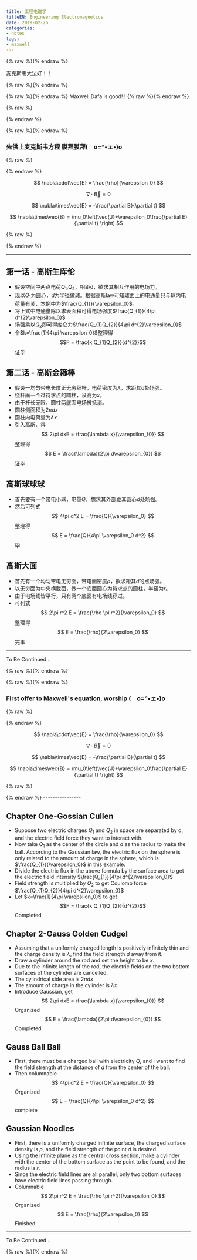 ```yaml
---
title: 工程电磁学
titleEN: Engineering Electromagnetics
date: 2019-02-26
categories:
- notes
tags:
- maxwell
---
```




{% raw %}<span class=".zh">{% endraw %}

麦克斯韦大法好！！

{% raw %}</span>{% endraw %}


{% raw %}<span class=".en">{% endraw %}
Maxwell Dafa is good! !
{% raw %}</span>{% endraw %}


<!--more-->

{% raw %}
<script>
	session.onload(function(){
		if(page.tran.getLang() == 'en'){
			tips.warning({
				title: 'Caution',
				position: 'topRight',
				message: 'This page was translated by Machine!!',
				buttons: [['<button>Show Original Page</button>', function (instance, toast) {
					page.tran.setLang('zh');
             		instance.hide({ transitionOut: 'fadeOut' }, toast, 'button');
        		}, true]]
			});
		}
	});
</script>
{% endraw %}

{% raw %}<span class=".zh">{% endraw %}

### 先供上麦克斯韦方程 膜拜膜拜(　o=^•ェ•)o
{% raw %}
<div style="overflow:scroll;">
{% endraw %}

$$
\nabla\cdot\vec{E} = \frac{\rho}{\varepsilon_0}
$$

$$
\nabla\cdot\vec{B} = 0
$$

$$
\nabla\times\vec{E} = -\frac{\partial B}{\partial t} 
$$

$$
\nabla\times\vec{B} = \mu_0\left(\vec{J}+\varepsilon_0\frac{\partial E}{\partial t} \right)
$$


{% raw %}
</div>
{% endraw %}

----------------

## 第一话 - 高斯生库伦

 - 假设空间中两点电荷$Q_{1}$,$Q_{2}$，相距d，欲求其相互作用的电场力。
 - 现以$Q_{1}$为圆心，$d$为半径做球。根据高斯law可知球面上的电通量只与球内电荷量有关，本例中为$\frac{Q_{1}}{\varepsilon_0}$。
 - 将上式中电通量除以求表面积可得电场强度$\frac{Q_{1}}{4\pi d^{2}\varepsilon_0}$
 - 场强乘以$Q_{2}$即可得库仑力$\frac{Q_{1}Q_{2}}{4\pi d^{2}\varepsilon_0}$
 - 令$k=\frac{1}{4\pi \varepsilon_0}$整理得
$$F = \frac{k Q_{1}Q_{2}}{d^{2}}$$
证毕

## 第二话 - 高斯金箍棒

 - 假设一均匀带电长度正无穷细杆，电荷密度为$\lambda$，求距其$d$处场强。
 - 绕杆画一个过待求点的圆柱，设高为$x$。
 - 由于杆长无限，圆柱两底面电场被抵消。
 - 圆柱侧面积为$2\pi dx$
 - 圆柱内电荷量为$\lambda x$
 - 引入高斯，得
$$
2\pi dxE = \frac{\lambda x}{\varepsilon_{0}}
$$
整理得
$$
E = \frac{\lambda}{2\pi d\varepsilon_{0}}
$$
证毕

## 高斯球球球

 - 首先要有一个带电小球，电量$Q$，想求其外部距其圆心$d$处场强。
 - 然后可列式
$$
4\pi d^2 E = \frac{Q}{\varepsilon_0}
$$
整理得
$$
E = \frac{Q}{4\pi \varepsilon_0 d^2}
$$
毕

## 高斯大面

 - 首先有一个均匀带电无穷面，带电面密度$\rho$，欲求距其$d$的点场强。
 - 以无穷面为中央横截面，做一个底面圆心为待求点的圆柱，半径为$r$。
 - 由于电场线皆平行，只有两个底面有电场线穿过。
 - 可列式
$$
2\pi r^2 E = \frac{\rho \pi r^2}{\varepsilon_0}
$$
整理得
$$
E = \frac{\rho}{2\varepsilon_0}
$$
完事


-----------
To Be Continued...


{% raw %}</span>{% endraw %}

{% raw %}<span class=".en">{% endraw %}

### First offer to Maxwell's equation, worship (　o=^•ェ•)o

{% raw %}
<div style="overflow:scroll;">
{% endraw %}

$$
\nabla\cdot\vec{E} = \frac{\rho}{\varepsilon_0}
$$

$$
\nabla\cdot\vec{B} = 0
$$

$$
\nabla\times\vec{E} = -\frac{\partial B}{\partial t} 
$$

$$
\nabla\times\vec{B} = \mu_0\left(\vec{J}+\varepsilon_0\frac{\partial E}{\partial t} \right)
$$


{% raw %}
</div>
{% endraw %}
----------------

## Chapter One-Gossian Cullen

 - Suppose two electric charges $Q_{1}$ and $Q_{2}$ in space are separated by d, and the electric field force they want to interact with.
 - Now take $Q_{1}$ as the center of the circle and $d$ as the radius to make the ball. According to the Gaussian law, the electric flux on the sphere is only related to the amount of charge in the sphere, which is $\frac{Q_{1}}{\varepsilon_0}$ in this example.
 - Divide the electric flux in the above formula by the surface area to get the electric field intensity $\frac{Q_{1}}{4\pi d^{2}\varepsilon_0}$
 - Field strength is multiplied by $Q_{2}$ to get Coulomb force $\frac{Q_{1}Q_{2}}{4\pi d^{2}\varepsilon_0}$
 - Let $k=\frac{1}{4\pi \varepsilon_0}$ to get
$$F = \frac{k Q_{1}Q_{2}}{d^{2}}$$
Completed

## Chapter 2-Gauss Golden Cudgel

 - Assuming that a uniformly charged length is positively infinitely thin and the charge density is $\lambda$, find the field strength $d$ away from it.
 - Draw a cylinder around the rod and set the height to be $x$.
 - Due to the infinite length of the rod, the electric fields on the two bottom surfaces of the cylinder are cancelled.
 - The cylindrical side area is $2\pi dx$
 - The amount of charge in the cylinder is $\lambda x$
 - Introduce Gaussian, get
$$
2\pi dxE = \frac{\lambda x}{\varepsilon_{0}}
$$
Organized
$$
E = \frac{\lambda}{2\pi d\varepsilon_{0}}
$$
Completed

## Gauss Ball Ball

 - First, there must be a charged ball with electricity $Q$, and I want to find the field strength at the distance of $d$ from the center of the ball.
 - Then columnable
$$
4\pi d^2 E = \frac{Q}{\varepsilon_0}
$$
Organized
$$
E = \frac{Q}{4\pi \varepsilon_0 d^2}
$$
complete

## Gaussian Noodles

 - First, there is a uniformly charged infinite surface, the charged surface density is $\rho$, and the field strength of the point $d$ is desired.
 - Using the infinite plane as the central cross section, make a cylinder with the center of the bottom surface as the point to be found, and the radius is $r$.
 - Since the electric field lines are all parallel, only two bottom surfaces have electric field lines passing through.
 - Columnable
$$
2\pi r^2 E = \frac{\rho \pi r^2}{\varepsilon_0}
$$
Organized
$$
E = \frac{\rho}{2\varepsilon_0}
$$
Finished


-----------
To Be Continued...


{% raw %}</span>{% endraw %}
